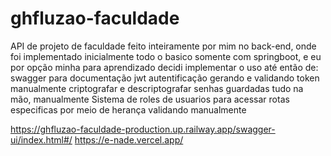 # ghfluzao-faculdade 
API  de projeto de faculdade feito inteiramente por mim no back-end, onde foi implementado inicialmente todo o basico somente com springboot, e eu por opção minha para aprendizado decidi implementar o uso até então de:
swagger para documentação
jwt autentificação gerando e validando token manualmente criptografar e descriptografar senhas guardadas tudo na mão, manualmente
Sistema de roles de usuarios para acessar rotas especificas por meio de herança validando manualmente

https://ghfluzao-faculdade-production.up.railway.app/swagger-ui/index.html#/
https://e-nade.vercel.app/
